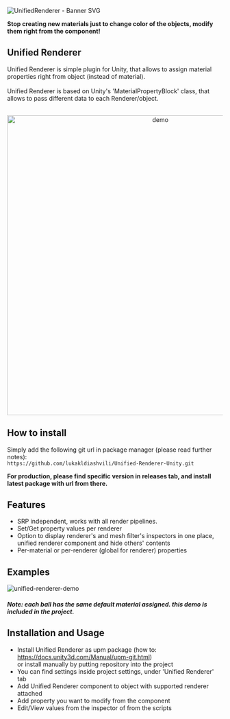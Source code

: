 ![UnifiedRenderer - Banner SVG](https://user-images.githubusercontent.com/42884387/115162333-fda57000-a0b3-11eb-9bf0-f4876e7bba8b.png)

<b>Stop creating new materials just to change color of the objects, modify them right from the component!</b>

## Unified Renderer

Unified Renderer is simple plugin for Unity, that allows to assign material properties right from object (instead of material).<br><br>
Unified Renderer is based on Unity's 'MaterialPropertyBlock' class, that allows to pass different data to each Renderer/object.<br><br>

<p align="center">
  <img width="700" align="center" alt="demo" src="https://user-images.githubusercontent.com/42884387/219176026-5a5546ab-feca-4dfc-9b68-77acdecebc74.gif">
</p>


## How to install
Simply add the following git url in package manager (please read further notes):<br>
```https://github.com/lukakldiashvili/Unified-Renderer-Unity.git```<br>

<b>For production, please find specific version in releases tab, and install latest package with url from there.</b>

## Features

- SRP independent, works with all render pipelines.
- Set/Get property values per renderer
- Option to display renderer's and mesh filter's inspectors in one place, unified renderer component and hide others' contents
- Per-material or per-renderer (global for renderer) properties

## Examples

![unified-renderer-demo](https://user-images.githubusercontent.com/42884387/119264266-763ba700-bbf3-11eb-8f1a-5fe32bd40a6b.gif)
#### <i> Note: each ball has the same default material assigned. this demo is included in the project. </i>

## Installation and Usage

- Install Unified Renderer as upm package (how to: https://docs.unity3d.com/Manual/upm-git.html)
 <br> or install manually by putting repository into the project
- You can find settings inside project settings, under 'Unified Renderer' tab
- Add Unified Renderer component to object with supported renderer attached
- Add property you want to modify from the component
- Edit/View values from the inspector of from the scripts

